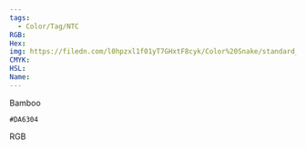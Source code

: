 ```yaml
---
tags:
  - Color/Tag/NTC
RGB:
Hex:
img: https://filedn.com/l0hpzxl1f01yT7GHxtF8cyk/Color%20Snake/standard_csv_to_svg/DA6304.svg
CMYK:
HSL:
Name:
---
```

Bamboo
```palette
#DA6304
```
RGB
